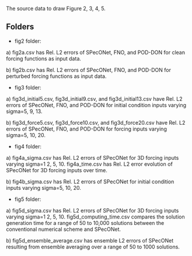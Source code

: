 The source data to draw Figure 2, 3, 4, 5.

## Folders
- fig2 folder: 

a) fig2a.csv has Rel. L2 errors of SPecONet, FNO, and POD-DON for clean forcing functions as input data.

b) fig2b.csv has Rel. L2 errors of SPecONet, FNO, and POD-DON for perturbed forcing functions as input data.


- fig3 folder: 

a) fig3d_initial5.csv, fig3d_initial9.csv, and fig3d_initial13.csv have Rel. L2 errors of SPecONet, FNO, and POD-DON for initial condition inputs varying sigma=5, 9, 13.

b) fig3d_force5.csv, fig3d_force10.csv, and fig3d_force20.csv have Rel. L2 errors of SPecONet, FNO, and POD-DON for forcing inputs varying sigma=5, 10, 20.


- fig4 folder: 

a) fig4a_sigma.csv has Rel. L2 errors of SPecONet for 3D forcing inputs varying sigma=1 2, 5, 10. 
fig4a_time.csv has Rel. L2 error evolution of SPecONet for 3D forcing inputs over time. 

b) fig4b_sigma.csv has Rel. L2 errors of SPecONet for initial condition inputs varying sigma=5, 10, 20.


- fig5 folder: 

a) fig5d_sigma.csv has Rel. L2 errors of SPecONet for 3D forcing inputs varying sigma=1 2, 5, 10. 
fig5d_computing_time.csv compares the solution generation time for a range of 50 to 10,000 solutions between the conventional numerical scheme and SPecONet.   

b) fig5d_ensemble_average.csv has ensemble L2 errors of SPecONet resulting from ensemble averaging over a range of 50 to 1000 solutions.  